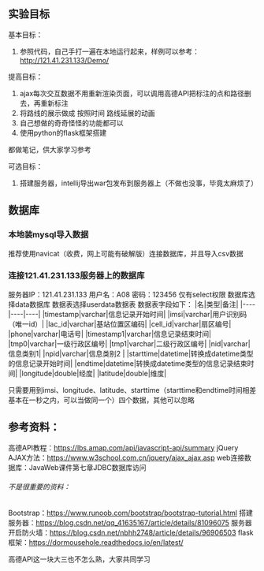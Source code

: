 ## 实验目标
基本目标：
1. 参照代码，自己手打一遍在本地运行起来，样例可以参考：http://121.41.231.133/Demo/

提高目标：
1. ajax每次交互数据不用重新渲染页面，可以调用高德API把标注的点和路径删去，再重新标注
2. 将路线的展示做成 按照时间 路线延展的动画
3. 自己想做的奇奇怪怪的功能都可以
4. 使用python的flask框架搭建

都做笔记，供大家学习参考

可选目标：
1. 搭建服务器，intellij导出war包发布到服务器上（不做也没事，毕竟太麻烦了）

## 数据库
### 本地装mysql导入数据
推荐使用navicat（收费，网上可能有破解版）连接数据库，并且导入csv数据
### 连接121.41.231.133服务器上的数据库
服务器IP：121.41.231.133
用户名：A08
密码：123456
仅有select权限
数据库选择data数据库
数据表选择userdata数据表
数据表字段如下：
|名|类型|备注|
|----|----|----|
|timestamp|varchar|信息记录开始时间|
|imsi|varchar|用户识别码（唯一id）|
|lac_id|varchar|基站位置区编码|
|cell_id|varchar|扇区编号|
|phone|varchar|电话号|
|timestamp1|varchar|信息记录结束时间|
|tmp0|varchar|一级行政区编号|
|tmp1|varchar|二级行政区编号|
|nid|varchar|信息类别1|
|npid|varchar|信息类别2 |
|starttime|datetime|转换成datetime类型的信息记录开始时间|
|endtime|datetime|转换成datetime类型的信息记录结束时间|
|longitude|double|经度|
|latitude|double|维度|

只需要用到imsi、longitude、latitude、starttime（starttime和endtime时间相差基本在一秒之内，可以当做同一个）四个数据，其他可以忽略

## 参考资料：
高德API教程：https://lbs.amap.com/api/javascript-api/summary
jQuery AJAX方法：https://www.w3school.com.cn/jquery/ajax_ajax.asp
web连接数据库：JavaWeb课件第七章JDBC数据库访问
###### 不是很重要的资料：
Bootstrap：https://www.runoob.com/bootstrap/bootstrap-tutorial.html
搭建服务器：https://blog.csdn.net/qq_41635167/article/details/81096075
服务器开启防火墙：https://blog.csdn.net/nbhh2748/article/details/96906503
flask框架：https://dormousehole.readthedocs.io/en/latest/

高德API这一块大三也不怎么熟，大家共同学习
